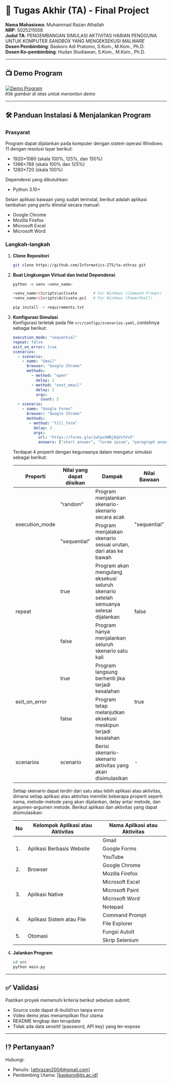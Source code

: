 # 🏁 Tugas Akhir (TA) - Final Project

**Nama Mahasiswa**: Muhammad Razan Athallah  
**NRP**: 5025211008  
**Judul TA**: PENGEMBANGAN SIMULASI AKTIVITAS HARIAN PENGGUNA UNTUK KOMPUTER _SANDBOX_ YANG MENGEKSEKUSI _MALWARE_  
**Dosen Pembimbing**: Baskoro Adi Pratomo, S.Kom., M.Kom., Ph.D.    
**Dosen Ko-pembimbing**: Hudan Studiawan, S.Kom., M.Kom., Ph.D.

---

## 📺 Demo Program  

[![Demo Program](https://github.com/user-attachments/assets/0a9846ff-7b9d-4c73-a0e2-7c73a5ead899)](https://www.youtube.com/watch?v=Z1EMP3ihMXA)  
*Klik gambar di atas untuk menonton demo*

---

## 🛠 Panduan Instalasi & Menjalankan Program  

### Prasyarat  
Program dapat dijalankan pada komputer dengan sistem operasi Windows 11 dengan resolusi layar berikut:
- 1920×1080 (skala 100%, 125%, dan 150%)
- 1366×768 (skala 100% dan 125%)
- 1280×720 (skala 100%)

Dependensi yang dibutuhkan:
- Python 3.10+

Selain aplikasi bawaan yang sudah terinstal, berikut adalah aplikasi tambahan yang perlu diinstal secara manual:
- Google Chrome
- Mozilla Firefox
- Microsoft Excel
- Microsoft Word

### Langkah-langkah  
1. **Clone Repositori**  
   ```bash
   git clone https://github.com/Informatics-ITS/ta-athraz.git
   ```
2. **Buat Lingkungan Virtual dan Instal Dependensi**
   ```bash
   python -m venv <venv_name>

   <venv_name>\Scripts\activate       # For Windows (Command Prompt)
   <venv_name>\Scripts\Activate.ps1   # For Windows (PowerShell)

   pip install -r requirements.txt
   ```
3. **Konfigurasi Simulasi**  
   Konfigurasi terletak pada file `src/configs/scenarios.yaml`, contohnya sebagai berikut:  
   ```yaml
   execution_mode: "sequential"
   repeat: false
   exit_on_error: true
   scenarios:
     - scenario:
       - name: "Gmail"
         browser: "Google Chrome"
         methods:
           - method: "open"
             delay: 2
           - method: "next_email"
             delay: 2
             args:
               count: 5
     - scenario:
       - name: "Google Forms"
         browser: "Google Chrome"
         methods:
          - method: "fill_form"
            delay: 2
            args:
              url: "https://forms.gle/1wCpoSWBjQqVvtVv5"
              answers: ["short answer", "lorem ipsum", "paragraph answer"]
   ```
   Terdapat 4 properti dengan kegunaanya dalam mengatur simulasi sebagai berikut:
   <table>
      <thead>
         <tr>
            <th>Properti</th>
            <th>Nilai yang dapat diisikan</th>
            <th>Dampak</th>
            <th>Nilai Bawaan</th>
         </tr>
      </thead>
      <tbody>
         <tr>
            <td rowspan=2>execution_mode</td>
            <td>"random"</td>
            <td>Program menjalankan skenario-skenario secara acak</td>
            <td rowspan=2>"sequential"</td>
         </tr>
         <tr>
            <td>"sequential"</td>
            <td>Program menjalakan skenario sesuai urutan, dari atas ke bawah</td>
         </tr>
         <tr>
            <td rowspan=2>repeat</td>
            <td>true</td>
            <td>Program akan mengulang eksekusi seluruh skenario setelah semuanya selesai dijalankan</td>
            <td rowspan=2>false</td>
         </tr>
         <tr>
            <td>false</td>
            <td>Program hanya menjalankan seluruh skenario satu kali</td>
         </tr>
         <tr>
            <td rowspan=2>exit_on_error</td>
            <td>true</td>
            <td>Program langsung berhenti jika terjadi kesalahan</td>
            <td rowspan=2>true</td>
         </tr>
         <tr>
            <td>false</td>
            <td>Program tetap melanjutkan eksekusi meskipun terjadi kesalahan</td>
         </tr>
         <tr>
            <td>scenarios</td>
            <td>scenario</td>
            <td>Berisi skenario-skenario aktivitas yang akan disimulasikan</td>
            <td>-</td>
         </tr>
      </tbody>
   </table>
   Setiap skenario dapat terdiri dari satu atau lebih aplikasi atau aktivitas, dimana setiap aplikasi atau aktivitas memiliki beberapa properti seperti nama, metode-metode yang akan dijalankan, delay antar metode, dan argumen-argumen metode. Berikut aplikasi dan aktivitas yang dapat
   disimulasikan:
   <table>
      <thead>
         <tr>
            <th>No</th>
            <th>Kelompok Aplikasi atau Aktivitas</th>
            <th>Nama Aplikasi atau Aktivitas</th>
         </tr>
      </thead>
      <tbody>
         <tr>
            <td rowspan=3>1.</td>
            <td rowspan=3>Aplikasi Berbasis Website</td>
            <td>Gmail</td>
         </tr>
         <tr>
            <td>Google Forms</td>
         </tr>
         <tr>
            <td>YouTube</td>
         </tr>
         <tr>
            <td rowspan=2>2.</td>
            <td rowspan=2>Browser</td>
            <td>Google Chrome</td>
         </tr>
         <tr>
            <td>Mozilla Firefox</td>
         </tr>
         <tr>
            <td rowspan=4>3.</td>
            <td rowspan=4>Aplikasi Native</td>
            <td>Microsoft Excel</td>
         </tr>
         <tr>
            <td>Microsoft Paint</td>
         </tr>
         </tr>
         <tr>
            <td>Microsoft Word</td>
         </tr>
         </tr>
         <tr>
            <td>Notepad</td>
         </tr>
         <tr>
            <td rowspan=2>4.</td>
            <td rowspan=2>Aplikasi Sistem atau File</td>
            <td>Command Prompt</td>
         </tr>
         <tr>
            <td>File Explorer</td>
         </tr>
         <tr>
            <td rowspan=2>5.</td>
            <td rowspan=2>Otomasi</td>
            <td>Fungsi AutoIt</td>
         </tr>
         <tr>
            <td>Skrip Selenium</td>
         </tr>
      </tbody>
   </table>  
4. **Jalankan Program**
   ```bash
   cd src
   python main.py
   ```

---

## ✅ Validasi

Pastikan proyek memenuhi kriteria berikut sebelum submit:
- Source code dapat di-build/run tanpa error
- Video demo jelas menampilkan fitur utama
- README lengkap dan terupdate
- Tidak ada data sensitif (password, API key) yang ter-expose

---

## ⁉️ Pertanyaan?

Hubungi:
- Penulis: [athrazan2004@gmail.com]
- Pembimbing Utama: [baskoro@its.ac.id]
